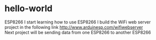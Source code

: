 # hello-world
ESP8266 
I start learning how to use ESP8266
I build the WiFi web server project in the following link 
http://www.arduinesp.com/wifiwebserver          
Next project will be sending data from one ESP8266 to another ESP8266
